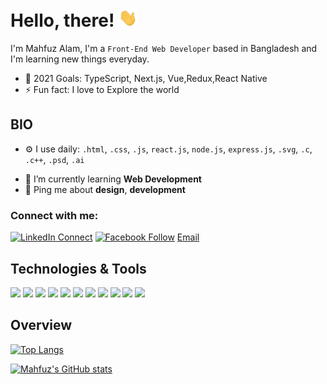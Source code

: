 # Hello, there! <img src="https://raw.githubusercontent.com/Mahfuz60/Mahfuz60/main/wave.gif" width="30px">

I'm Mahfuz Alam, I'm a `Front-End Web Developer` based in Bangladesh and I'm learning new things everyday.
- 🥅 2021 Goals: TypeScript, Next.js, Vue,Redux,React Native
- ⚡ Fun fact: I love to Explore the world 

## BIO

- ⚙️ I use daily: `.html`, `.css`, `.js`, `react.js`, `node.js`, `express.js`, `.svg`, `.c`, `.c++`, `.psd`, `.ai`
<!-- - 🌍  -->
- 🌱 I’m currently learning **Web Development**
- 💬 Ping me about **design**, **development**
<!-- and **anime** :stuck_out_tongue_closed_eyes: -->
### Connect with me:
[![LinkedIn Connect](https://img.shields.io/badge/%20-Connect-black?color=14171A&labelColor=212121&logo=linkedin&logoColor=ffffff)](https://www.linkedin.com/in/mahfuz-alam60/) 
[![Facebook Follow](https://img.shields.io/badge/%20-Follow-black?color=14171A&labelColor=1976d2&logo=facebook&logoColor=ffffff)](https://www.facebook.com/MAHFUZ.71.BD) 
[Email](mailto:mahfuzuralam1996@gmail.com/)

<!-- - ⚡️ Fun fact: I'm a huge fan of **Anime** -->

## Technologies & Tools

![](https://img.shields.io/badge/OS-Windows-informational?style=flat&logo=windows&logoColor=white&color=628FDB)
![](https://img.shields.io/badge/Editor-VS Code-informational?style=flat =visual%20studio =white =628FDB)
![](https://img.shields.io/badge/Browser-Brave-informational?style=flat&logo=brave&logoColor=white&color=628FDB)
![](https://img.shields.io/badge/Code-HTML-informational?style=flat&logo=html5&logoColor=white&color=628FDB)
![](https://img.shields.io/badge/Code-CSS-informational?style=flat&logo=css3&logoColor=white&color=628FDB)
![](https://img.shields.io/badge/Code-Javascript-informational?style=flat&logo=javascript&logoColor=white&color=628FDB)
![](https://img.shields.io/badge/Code-React-informational?style=flat&logo=react&logoColor=white&color=628FDB)
![](https://img.shields.io/badge/Shell-Git Bash-informational?style=flat =git =white =628FDB)
![](https://img.shields.io/badge/Tool-Photoshop-informational?style=flat&logo=adobe%20photoshop&logoColor=white&color=628FDB)
![](https://img.shields.io/badge/Tool-Illustrator-informational?style=flat&logo=adobe%20illustrator&logoColor=white&color=628FDB)
![](https://img.shields.io/badge/Tool-Adobe XD-informational?style=flat =adobe%20xd =white =628FDB)

## Overview

[![Top Langs](https://github-readme-stats.vercel.app/api/top-langs/?username=Mahfuz60&layout=compact&theme=tokyonight)](https://github.com/Mahfuz60/github-readme-stats)

[![Mahfuz's GitHub stats](https://github-readme-stats.vercel.app/api?username=Mahfuz60&count_private=true&show_icons=true&theme=tokyonight)](https://github.com/Mahfuz60/github-readme-stats)
